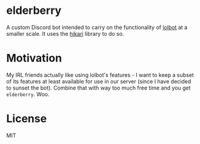 # elderberry

A custom Discord bot intended to carry on the functionality of [lolbot](https://github.com/lolbot-project/lolbot) at a smaller scale. It uses the [hikari](https://hikari-py.github.io) library to do so.

# Motivation

My IRL friends actually like using lolbot's features - I want to keep a subset of its features at least available for use in our server (since I have decided to sunset the bot). Combine that with way too much free time and you get `elderberry`. Woo.

# License
MIT